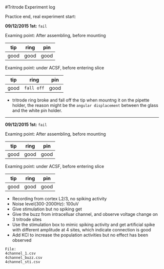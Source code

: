 #Tritrode Experiment log

Practice end, real experiment start:

**09/12/2015 1st:** `fail`

Examing point: After assembling, before mounting 

tip | ring | pin
--- | --- | ---
good | good  | good

Examing point: under ACSF, before entering slice 

tip | ring | pin
--- | --- | ---
good | ``fall off``  | good

- tritrode ring broke and fall off the tip when mountng it on the pipette holder, the reason might be the `angular displacement` between the glass and the white pin holder.

---

**09/12/2015 1st:** `fail`

Examing point: After assembling, before mounting 

tip | ring | pin
--- | --- | ---
good | good  | good

Examing point: under ACSF, before entering slice 

tip | ring | pin
--- | --- | ---
good | good  | good

- Recording from cortex L2/3, no spiking activity
- Noise level(300-2000Hz): 100uV
- Give stimulation but no spiking get
- Give the buzz from intracelluar channel, and observe voltage change on 3 tritrode sites
- Use the stimulation box to mimic spiking activity and get artificial spike with different amplitude at 4 sites, which indicate connection is good
- Add KCl to increase the population activities but no effect has been observed

```
File: 
4channel_1.csv4channel_buzz.csv4channel_sti.csv
```



